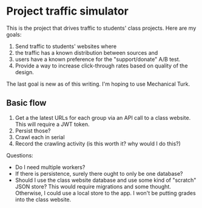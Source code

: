 # Project traffic simulator

This is the project that drives traffic to students' class
projects. Here are my goals:

1. Send traffic to students' websites where
2. the traffic has a known distribution between sources and
3. users have a known preference for the "support/donate" A/B test.
4. Provide a way to increase click-through rates based on quality
   of the design.

The last goal is new as of this writing. I'm hoping to use
Mechanical Turk.

## Basic flow

1. Get a the latest URLs for each group via an API call to
   a class website. This will require a JWT token.
2. Persist those?
3. Crawl each in serial
4. Record the crawling activity (is this worth it? why would I do this?)

Questions:

- Do I need multiple workers?
- If there is persistence, surely there ought to only be one database?
- Should I use the class website database and use some kind of "scratch"
  JSON store? This would require migrations and some thought. Otherwise,
  I could use a local store to the app. I won't be putting grades into
  the class website.
